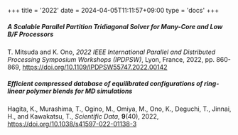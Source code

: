 +++
title = '2022'
date = 2024-04-05T11:11:57+09:00
type = 'docs'
+++

##### A Scalable Parallel Partition Tridiagonal Solver for Many-Core and Low B/F Processors
T. Mitsuda and K. Ono, _2022 IEEE International Parallel and Distributed Processing Symposium Workshops (IPDPSW)_, Lyon, France, 2022, pp. 860-869, <https://doi.org/10.1109/IPDPSW55747.2022.00142>

##### Efficient compressed database of equilibrated configurations of ring-linear polymer blends for MD simulations
Hagita, K., Murashima, T., Ogino, M., Omiya, M., Ono, K., Deguchi, T., Jinnai, H., and Kawakatsu, T., _Scientific Data_, **9**(40), 2022, <https://doi.org/10.1038/s41597-022-01138-3>
